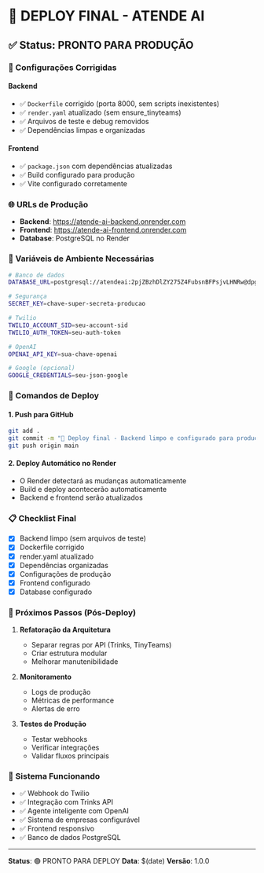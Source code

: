 # 🚀 DEPLOY FINAL - ATENDE AI

## ✅ Status: PRONTO PARA PRODUÇÃO

### 🔧 Configurações Corrigidas

#### Backend
- ✅ `Dockerfile` corrigido (porta 8000, sem scripts inexistentes)
- ✅ `render.yaml` atualizado (sem ensure_tinyteams)
- ✅ Arquivos de teste e debug removidos
- ✅ Dependências limpas e organizadas

#### Frontend
- ✅ `package.json` com dependências atualizadas
- ✅ Build configurado para produção
- ✅ Vite configurado corretamente

### 🌐 URLs de Produção

- **Backend**: https://atende-ai-backend.onrender.com
- **Frontend**: https://atende-ai-frontend.onrender.com
- **Database**: PostgreSQL no Render

### 🔑 Variáveis de Ambiente Necessárias

```bash
# Banco de dados
DATABASE_URL=postgresql://atendeai:2pjZBzhDlZY275Z4FubsnBFPsjvLHNRw@dpg-d24vpfngi27c73bh06n0-a.oregon-postgres.render.com/atendeai

# Segurança
SECRET_KEY=chave-super-secreta-producao

# Twilio
TWILIO_ACCOUNT_SID=seu-account-sid
TWILIO_AUTH_TOKEN=seu-auth-token

# OpenAI
OPENAI_API_KEY=sua-chave-openai

# Google (opcional)
GOOGLE_CREDENTIALS=seu-json-google
```

### 🚀 Comandos de Deploy

#### 1. Push para GitHub
```bash
git add .
git commit -m "🚀 Deploy final - Backend limpo e configurado para produção"
git push origin main
```

#### 2. Deploy Automático no Render
- O Render detectará as mudanças automaticamente
- Build e deploy acontecerão automaticamente
- Backend e frontend serão atualizados

### 📋 Checklist Final

- [x] Backend limpo (sem arquivos de teste)
- [x] Dockerfile corrigido
- [x] render.yaml atualizado
- [x] Dependências organizadas
- [x] Configurações de produção
- [x] Frontend configurado
- [x] Database configurado

### 🔮 Próximos Passos (Pós-Deploy)

1. **Refatoração da Arquitetura**
   - Separar regras por API (Trinks, TinyTeams)
   - Criar estrutura modular
   - Melhorar manutenibilidade

2. **Monitoramento**
   - Logs de produção
   - Métricas de performance
   - Alertas de erro

3. **Testes de Produção**
   - Testar webhooks
   - Verificar integrações
   - Validar fluxos principais

### 🎯 Sistema Funcionando

- ✅ Webhook do Twilio
- ✅ Integração com Trinks API
- ✅ Agente inteligente com OpenAI
- ✅ Sistema de empresas configurável
- ✅ Frontend responsivo
- ✅ Banco de dados PostgreSQL

---

**Status**: 🟢 PRONTO PARA DEPLOY
**Data**: $(date)
**Versão**: 1.0.0 